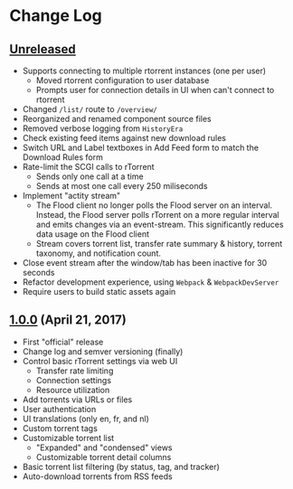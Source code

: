 # Change Log

## [Unreleased]
* Supports connecting to multiple rtorrent instances (one per user)
  * Moved rtorrent configuration to user database
  * Prompts user for connection details in UI when can't connect to rtorrent
* Changed `/list/` route to `/overview/`
* Reorganized and renamed component source files
* Removed verbose logging from `HistoryEra`
* Check existing feed items against new download rules
* Switch URL and Label textboxes in Add Feed form to match the Download Rules form
* Rate-limit the SCGI calls to rTorrent
  * Sends only one call at a time
  * Sends at most one call every 250 miliseconds
* Implement "actity stream"
  * The Flood client no longer polls the Flood server on an interval. Instead,
  the Flood server polls rTorrent on a more regular interval and emits changes
  via an event-stream. This significantly reduces data usage on the Flood client
  * Stream covers torrent list, transfer rate summary & history,
  torrent taxonomy, and notification count.
* Close event stream after the window/tab has been inactive for 30 seconds
* Refactor development experience, using `Webpack` & `WebpackDevServer`
* Require users to build static assets again

## [1.0.0] (April 21, 2017)
* First "official" release
* Change log and semver versioning (finally)
* Control basic rTorrent settings via web UI
  * Transfer rate limiting
  * Connection settings
  * Resource utilization
* Add torrents via URLs or files
* User authentication
* UI translations (only en, fr, and nl)
* Custom torrent tags
* Customizable torrent list
  * "Expanded" and "condensed" views
  * Customizable torrent detail columns
* Basic torrent list filtering (by status, tag, and tracker)
* Auto-download torrents from RSS feeds

[Unreleased]:https://github.com/Flood-UI/flood/compare/v1.0.0...HEAD
[1.0.0]:https://github.com/Flood-UI/flood/compare/ae520c0a33ffb4ae6f21e47bc6f7e6007dd1e6dc...v1.0.0
